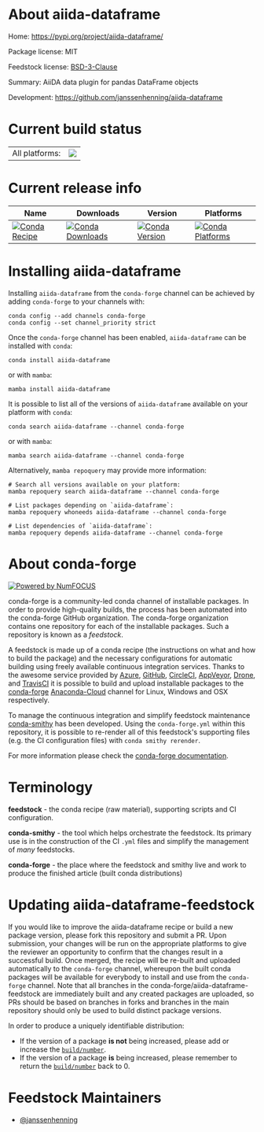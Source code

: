 About aiida-dataframe
=====================

Home: https://pypi.org/project/aiida-dataframe/

Package license: MIT

Feedstock license: [BSD-3-Clause](https://github.com/conda-forge/aiida-dataframe-feedstock/blob/main/LICENSE.txt)

Summary: AiiDA data plugin for pandas DataFrame objects

Development: https://github.com/janssenhenning/aiida-dataframe

Current build status
====================


<table><tr><td>All platforms:</td>
    <td>
      <a href="https://dev.azure.com/conda-forge/feedstock-builds/_build/latest?definitionId=17190&branchName=main">
        <img src="https://dev.azure.com/conda-forge/feedstock-builds/_apis/build/status/aiida-dataframe-feedstock?branchName=main">
      </a>
    </td>
  </tr>
</table>

Current release info
====================

| Name | Downloads | Version | Platforms |
| --- | --- | --- | --- |
| [![Conda Recipe](https://img.shields.io/badge/recipe-aiida--dataframe-green.svg)](https://anaconda.org/conda-forge/aiida-dataframe) | [![Conda Downloads](https://img.shields.io/conda/dn/conda-forge/aiida-dataframe.svg)](https://anaconda.org/conda-forge/aiida-dataframe) | [![Conda Version](https://img.shields.io/conda/vn/conda-forge/aiida-dataframe.svg)](https://anaconda.org/conda-forge/aiida-dataframe) | [![Conda Platforms](https://img.shields.io/conda/pn/conda-forge/aiida-dataframe.svg)](https://anaconda.org/conda-forge/aiida-dataframe) |

Installing aiida-dataframe
==========================

Installing `aiida-dataframe` from the `conda-forge` channel can be achieved by adding `conda-forge` to your channels with:

```
conda config --add channels conda-forge
conda config --set channel_priority strict
```

Once the `conda-forge` channel has been enabled, `aiida-dataframe` can be installed with `conda`:

```
conda install aiida-dataframe
```

or with `mamba`:

```
mamba install aiida-dataframe
```

It is possible to list all of the versions of `aiida-dataframe` available on your platform with `conda`:

```
conda search aiida-dataframe --channel conda-forge
```

or with `mamba`:

```
mamba search aiida-dataframe --channel conda-forge
```

Alternatively, `mamba repoquery` may provide more information:

```
# Search all versions available on your platform:
mamba repoquery search aiida-dataframe --channel conda-forge

# List packages depending on `aiida-dataframe`:
mamba repoquery whoneeds aiida-dataframe --channel conda-forge

# List dependencies of `aiida-dataframe`:
mamba repoquery depends aiida-dataframe --channel conda-forge
```


About conda-forge
=================

[![Powered by
NumFOCUS](https://img.shields.io/badge/powered%20by-NumFOCUS-orange.svg?style=flat&colorA=E1523D&colorB=007D8A)](https://numfocus.org)

conda-forge is a community-led conda channel of installable packages.
In order to provide high-quality builds, the process has been automated into the
conda-forge GitHub organization. The conda-forge organization contains one repository
for each of the installable packages. Such a repository is known as a *feedstock*.

A feedstock is made up of a conda recipe (the instructions on what and how to build
the package) and the necessary configurations for automatic building using freely
available continuous integration services. Thanks to the awesome service provided by
[Azure](https://azure.microsoft.com/en-us/services/devops/), [GitHub](https://github.com/),
[CircleCI](https://circleci.com/), [AppVeyor](https://www.appveyor.com/),
[Drone](https://cloud.drone.io/welcome), and [TravisCI](https://travis-ci.com/)
it is possible to build and upload installable packages to the
[conda-forge](https://anaconda.org/conda-forge) [Anaconda-Cloud](https://anaconda.org/)
channel for Linux, Windows and OSX respectively.

To manage the continuous integration and simplify feedstock maintenance
[conda-smithy](https://github.com/conda-forge/conda-smithy) has been developed.
Using the ``conda-forge.yml`` within this repository, it is possible to re-render all of
this feedstock's supporting files (e.g. the CI configuration files) with ``conda smithy rerender``.

For more information please check the [conda-forge documentation](https://conda-forge.org/docs/).

Terminology
===========

**feedstock** - the conda recipe (raw material), supporting scripts and CI configuration.

**conda-smithy** - the tool which helps orchestrate the feedstock.
                   Its primary use is in the construction of the CI ``.yml`` files
                   and simplify the management of *many* feedstocks.

**conda-forge** - the place where the feedstock and smithy live and work to
                  produce the finished article (built conda distributions)


Updating aiida-dataframe-feedstock
==================================

If you would like to improve the aiida-dataframe recipe or build a new
package version, please fork this repository and submit a PR. Upon submission,
your changes will be run on the appropriate platforms to give the reviewer an
opportunity to confirm that the changes result in a successful build. Once
merged, the recipe will be re-built and uploaded automatically to the
`conda-forge` channel, whereupon the built conda packages will be available for
everybody to install and use from the `conda-forge` channel.
Note that all branches in the conda-forge/aiida-dataframe-feedstock are
immediately built and any created packages are uploaded, so PRs should be based
on branches in forks and branches in the main repository should only be used to
build distinct package versions.

In order to produce a uniquely identifiable distribution:
 * If the version of a package **is not** being increased, please add or increase
   the [``build/number``](https://docs.conda.io/projects/conda-build/en/latest/resources/define-metadata.html#build-number-and-string).
 * If the version of a package **is** being increased, please remember to return
   the [``build/number``](https://docs.conda.io/projects/conda-build/en/latest/resources/define-metadata.html#build-number-and-string)
   back to 0.

Feedstock Maintainers
=====================

* [@janssenhenning](https://github.com/janssenhenning/)

